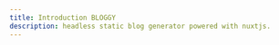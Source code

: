 ```yaml
---
title: Introduction BLOGGY
description: headless static blog generator powered with nuxtjs.
---
```

